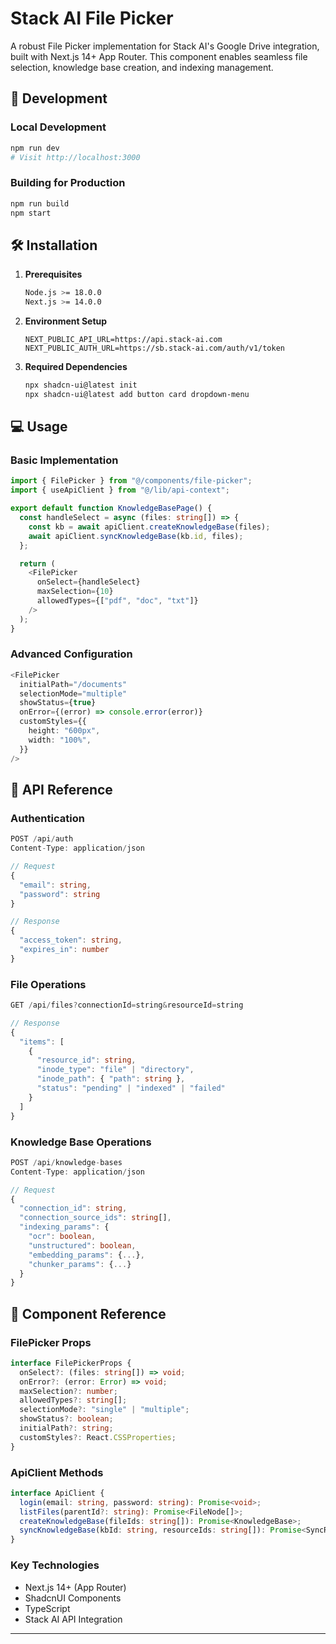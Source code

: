 # Stack AI File Picker

A robust File Picker implementation for Stack AI's Google Drive integration, built with Next.js 14+ App Router. This component enables seamless file selection, knowledge base creation, and indexing management.

## 🔧 Development

### Local Development

```bash
npm run dev
# Visit http://localhost:3000
```

### Building for Production

```bash
npm run build
npm start
```

## 🛠 Installation

1. **Prerequisites**

   ```bash
   Node.js >= 18.0.0
   Next.js >= 14.0.0
   ```

2. **Environment Setup**

   ```env
   NEXT_PUBLIC_API_URL=https://api.stack-ai.com
   NEXT_PUBLIC_AUTH_URL=https://sb.stack-ai.com/auth/v1/token
   ```

3. **Required Dependencies**
   ```bash
   npx shadcn-ui@latest init
   npx shadcn-ui@latest add button card dropdown-menu
   ```

## 💻 Usage

### Basic Implementation

```typescript
import { FilePicker } from "@/components/file-picker";
import { useApiClient } from "@/lib/api-context";

export default function KnowledgeBasePage() {
  const handleSelect = async (files: string[]) => {
    const kb = await apiClient.createKnowledgeBase(files);
    await apiClient.syncKnowledgeBase(kb.id, files);
  };

  return (
    <FilePicker
      onSelect={handleSelect}
      maxSelection={10}
      allowedTypes={["pdf", "doc", "txt"]}
    />
  );
}
```

### Advanced Configuration

```typescript
<FilePicker
  initialPath="/documents"
  selectionMode="multiple"
  showStatus={true}
  onError={(error) => console.error(error)}
  customStyles={{
    height: "600px",
    width: "100%",
  }}
/>
```

## 📡 API Reference

### Authentication

```typescript
POST /api/auth
Content-Type: application/json

// Request
{
  "email": string,
  "password": string
}

// Response
{
  "access_token": string,
  "expires_in": number
}
```

### File Operations

```typescript
GET /api/files?connectionId=string&resourceId=string

// Response
{
  "items": [
    {
      "resource_id": string,
      "inode_type": "file" | "directory",
      "inode_path": { "path": string },
      "status": "pending" | "indexed" | "failed"
    }
  ]
}
```

### Knowledge Base Operations

```typescript
POST /api/knowledge-bases
Content-Type: application/json

// Request
{
  "connection_id": string,
  "connection_source_ids": string[],
  "indexing_params": {
    "ocr": boolean,
    "unstructured": boolean,
    "embedding_params": {...},
    "chunker_params": {...}
  }
}
```

## 🧩 Component Reference

### FilePicker Props

```typescript
interface FilePickerProps {
  onSelect?: (files: string[]) => void;
  onError?: (error: Error) => void;
  maxSelection?: number;
  allowedTypes?: string[];
  selectionMode?: "single" | "multiple";
  showStatus?: boolean;
  initialPath?: string;
  customStyles?: React.CSSProperties;
}
```

### ApiClient Methods

```typescript
interface ApiClient {
  login(email: string, password: string): Promise<void>;
  listFiles(parentId?: string): Promise<FileNode[]>;
  createKnowledgeBase(fileIds: string[]): Promise<KnowledgeBase>;
  syncKnowledgeBase(kbId: string, resourceIds: string[]): Promise<SyncResponse>;
}
```

### Key Technologies

- Next.js 14+ (App Router)
- ShadcnUI Components
- TypeScript
- Stack AI API Integration

---
